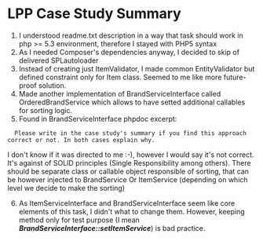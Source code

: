 # LPP Case Study Summary

1. I understood readme.txt description in a way that task should work in php >= 5.3 environment, therefore I stayed with PHP5 syntax 
2. As I needed Composer's dependencies anyway, I decided to skip of delivered SPLautoloader
3. Instead of creating just ItemValidator, I made common EntityValidator but defined constraint only for Item class. Seemed to me like more future-proof solution.
4. Made another implementation of BrandServiceInterface called OrderedBrandService which allows to have setted additional callables for sorting logic.
5. Found in BrandServiceInterface phpdoc excerpt:

```Second responsibility is to sort the returning result from the item service in whatever way.
  Please write in the case study's summary if you find this approach correct or not. In both cases explain why.
  ```
  
  I don't know if it was directed to me :-), however I would say it's not correct. It's against of SOLID principles (Single Responsibility among others).
  There should be separate class or callable object responsible of sorting, that can be however injected to BrandService Or ItemService (depending on which level we decide to make the sorting)
  
6. As ItemServiceInterface and BrandServiceInterface seem like core elements of this task, I didn't what to change them. 
However, keeping method only for test purpose (I mean ***BrandServiceInterface::setItemService***) is bad practice.


